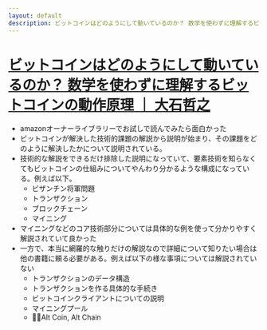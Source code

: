 ```yaml
---
layout: default
description: ビットコインはどのようにして動いているのか？ 数学を使わずに理解するビットコインの動作原理
---
```


# [ビットコインはどのようにして動いているのか？ 数学を使わずに理解するビットコインの動作原理 ｜ 大石哲之](https://www.amazon.co.jp/%E3%83%93%E3%83%83%E3%83%88%E3%82%B3%E3%82%A4%E3%83%B3%E3%81%AF%E3%81%A9%E3%81%AE%E3%82%88%E3%81%86%E3%81%AB%E3%81%97%E3%81%A6%E5%8B%95%E3%81%84%E3%81%A6%E3%81%84%E3%82%8B%E3%81%AE%E3%81%8B%EF%BC%9F-%E6%95%B0%E5%AD%A6%E3%82%92%E4%BD%BF%E3%82%8F%E3%81%9A%E3%81%AB%E7%90%86%E8%A7%A3%E3%81%99%E3%82%8B%E3%83%93%E3%83%83%E3%83%88%E3%82%B3%E3%82%A4%E3%83%B3%E3%81%AE%E5%8B%95%E4%BD%9C%E5%8E%9F%E7%90%86-%E5%A4%A7%E7%9F%B3%E5%93%B2%E4%B9%8B-ebook/dp/B00IXF2SVS)

 - amazonオーナーライブラリーでお試しで読んでみたら面白かった
 - ビットコインが解決した技術的課題の解説から説明が始まり、その課題をどのように解決したかについて説明されている。
 - 技術的な解説をできるだけ排除した説明になっていて、要素技術を知らなくてもビットコインの仕組みについてやんわり分かるような構成になっている。例えば以下。
   - ビザンチン将軍問題
   - トランザクション
   - ブロックチェーン
   - マイニング
 - マイニングなどのコア技術部分については具体的な例を使って分かりやすく解説されていて良かった
 - 一方で、本当に網羅的な触りだけの解説なので詳細について知りたい場合は他の書籍に頼る必要がある。例えば以下の様な事項については解説されていない
   - トランザクションのデータ構造
   - トランザクションを作る具体的な手続き
   - ビットコインクライアントについての説明
   - マイニングプール
   - Alt Coin, Alt Chain